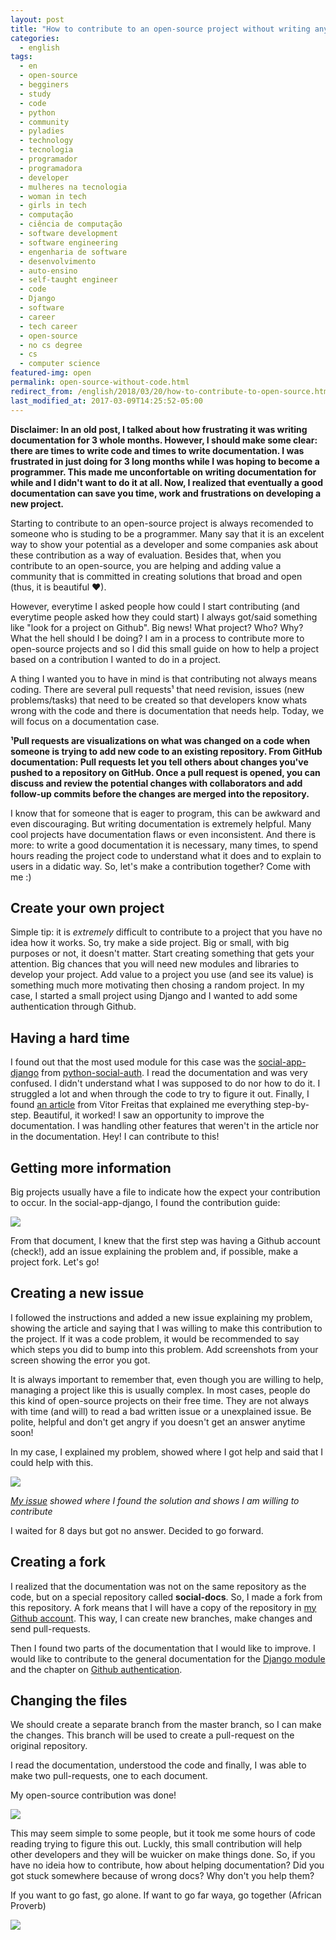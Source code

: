 ```yaml
---
layout: post
title: "How to contribute to an open-source project without writing any code"
categories:
  - english
tags:
  - en
  - open-source
  - begginers
  - study
  - code
  - python
  - community 
  - pyladies
  - technology
  - tecnologia
  - programador
  - programadora
  - developer
  - mulheres na tecnologia
  - woman in tech
  - girls in tech
  - computação
  - ciência de computação
  - software development
  - software engineering
  - engenharia de software
  - desenvolvimento
  - auto-ensino
  - self-taught engineer
  - code
  - Django
  - software
  - career
  - tech career
  - open-source
  - no cs degree
  - cs
  - computer science
featured-img: open
permalink: open-source-without-code.html
redirect_from: /english/2018/03/20/how-to-contribute-to-open-source.html
last_modified_at: 2017-03-09T14:25:52-05:00
---
```


**Disclaimer: In an old post, I talked about how frustrating it was writing documentation for 3 whole months. 
However, I should make some clear: there are times to write code and times to write documentation. 
I was frustrated in just doing for 3 long months while I was hoping to become a programmer. 
This made me unconfortable on writing documentation for while and I didn't want to do it at all. 
Now, I realized that eventually a good documentation can save you time, work and frustrations on developing a new project.**

Starting to contribute to an open-source project is always recomended to someone who is studing to be a programmer. 
Many say that it is an excelent way to show your potential as a developer and 
some companies ask about these contribution as a way of evaluation. 
Besides that, when you contribute to an open-source, you are helping and adding value a community that is 
committed in creating solutions that broad and open (thus, it is beautiful ❤).

However, everytime I asked people how could I start contributing (and everytime people asked how they could start) I always 
got/said something like "look for a project on Github". Big news! What project? Who? Why? What the hell should I be doing?
I am in a process to contribute more to open-source projects and so I did this small guide on how to help a project based on 
a contribution I wanted to do in a project.

A thing I wanted you to have in mind is that contributing not always means coding. There are several pull requests¹ that need revision, issues (new problems/tasks) that need to be created so that developers know whats wrong with the code and there is 
documentation that needs help. Today, we will focus on a documentation case.

**¹Pull requests are visualizations on what was changed on a code when someone is trying to add new code to an existing repository. From GitHub documentation: Pull requests let you tell others about changes you've pushed to a repository on GitHub. Once a pull request is opened, you can discuss and review the potential changes with collaborators and add follow-up commits before the changes are merged into the repository.**

I know that for someone that is eager to program, this can be awkward and even discouraging. But writing documentation is extremely helpful. Many cool projects have documentation flaws or even inconsistent. And there is more: to write a good 
documentation it is necessary, many times, to spend hours reading the project code to understand what it does and to 
explain to users in a didatic way. So, let's make a contribution together? Come with me :)

## Create your own project

Simple tip: it is *extremely* difficult to contribute to a project that you have no idea how it works. So, try make a side project. Big or small, with big purposes or not, it doesn't matter. Start creating something that gets your attention. Big chances that you will need new modules and libraries to develop your project. Add value to a project you use (and see its value) 
is something much more motivating then chosing a random project. In my case, I started a small project using Django and I wanted 
to add some authentication through Github. 

## Having a hard time

I found out that the most used module for this case was the [social-app-django](https://github.com/python-social-auth/social-app-django)
from [python-social-auth](https://github.com/python-social-auth/social-app-django). I read the documentation 
and was very confused. I didn't understand what I was supposed to do nor how to do it. I struggled a lot and when through the 
code to try to figure it out. Finally, I found [an article](https://github.com/python-social-auth/social-app-django) from Vitor Freitas that explained me everything step-by-step. 
Beautiful, it worked! I saw an opportunity to improve the documentation. I was handling other features that weren't in 
the article nor in the documentation. Hey! I can contribute to this!

## Getting more information

Big projects usually have a file to indicate how the expect your contribution to occur. In the social-app-django, I found the 
contribution guide:

![](https://i.imgur.com/r69gIJ9.png)

From that document, I knew that the first step was having a Github account (check!), add an issue explaining the problem and, 
if possible, make a project fork. Let's go!

## Creating a new issue

I followed the instructions and added a new issue explaining my problem, showing the article and saying that I was willing 
to make this contribution to the project. If it was a code problem, it would be recommended to say which steps you did to 
bump into this problem. Add screenshots from your screen showing the error you got. 

It is always important to remember that, even though you are willing to help, managing a project like this is usually 
complex. In most cases, people do this kind of open-source projects on their free time. They are not always with time (and 
will) to read a bad written issue or a unexplained issue. Be polite, helpful and don't get angry if you doesn't get an answer
anytime soon!

In my case, I explained my problem, showed where I got help and said that I could help with this.

![](https://i.imgur.com/m4FqAxB.png)

*[My issue](https://twitter.com/jesstemporal/status/976096279246835712) showed where I found the solution and shows I am willing to contribute*

I waited for 8 days but got no answer. Decided to go forward. 

## Creating a fork

I realized that the documentation was not on the same repository as the code, but on a special repository called **social-docs**.
So, I made a fork from this repository. A fork means that I will have a copy of the repository in [my Github account](https://github.com/leportella/social-docs). This way, I can create new branches, make changes and send pull-requests.

Then I found two parts of the documentation that I would like to improve. I would like to contribute to the general documentation 
for the [Django module](https://github.com/python-social-auth/social-docs/blob/master/docs/configuration/django.rst) and the chapter on [Github authentication](https://github.com/python-social-auth/social-docs/blob/master/docs/backends/github.rst). 

## Changing the files

We should create a separate branch from the master branch, so I can make the changes. This branch will be used to create 
a pull-request on the original repository.

I read the documentation, understood the code and finally, I was able to make two pull-requests, one to each document.

My open-source contribution was done!

![](https://i.imgur.com/gWQUTE1.png)

This may seem simple to some people, but it took me some hours of code reading trying to figure this out. Luckly, this 
small contribution will help other developers and they will be wuicker on make things done. So, if you have no ideia how 
to contribute, how about helping documentation? Did you got stuck somewhere because of wrong docs? Why don't you help them?

If you want to go fast, go alone. If want to go far waya, go together (African Proverb)

![](https://cdn-images-1.medium.com/max/800/1*b4np_iaYln1XAJVu_ttd9w.gif)
